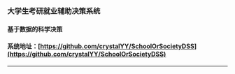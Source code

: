 ### 大学生考研就业辅助决策系统
#### 基于数据的科学决策
#### 系统地址：[https://github.com/crystalYY/SchoolOrSocietyDSS](https://github.com/crystalYY/SchoolOrSocietyDSS)
---

